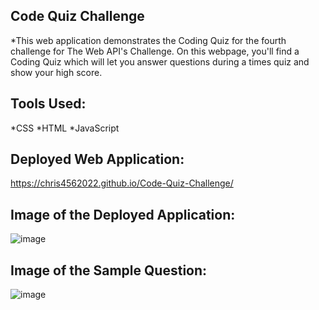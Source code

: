 Code Quiz Challenge
--------------------------


*This web application demonstrates the Coding Quiz for the fourth challenge for The Web API's Challenge.  On this webpage, you'll find  a Coding Quiz which will let you answer questions during a times quiz and show your high score.

Tools Used:
----------

 *CSS
 *HTML
 *JavaScript


 
 Deployed Web Application:  
 -------------------------
 
 https://chris4562022.github.io/Code-Quiz-Challenge/
 
 
 
 Image of the Deployed Application:
 ----------------------------------
 
 ![image](https://user-images.githubusercontent.com/99276361/161445253-3f5082bc-802d-4833-aef0-252f902beac5.png)
 
 
 
 Image of the Sample Question:
 ----------------------------------
 

 
 ![image](https://user-images.githubusercontent.com/99276361/161445308-aed7a2dd-ce82-491b-bd4e-1910e8d4b79d.png)

